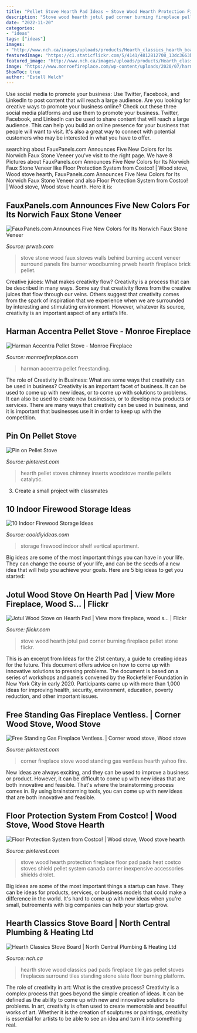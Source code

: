 ```yaml
---
title: "Pellet Stove Hearth Pad Ideas ~ Stove Wood Hearth Protection Fireplace Floor Pad Pads Heat Costco Stoves Shield Pellet System Canada Corner Inexpensive Accessories Shields Drolet"
description: "Stove wood hearth jotul pad corner burning fireplace pellet stone flickr"
date: "2022-11-20"
categories:
- "ideas"
tags: ["ideas"]
images:
- "http://www.nch.ca/images/uploads/products/Hearth_classics_hearth_board.jpg"
featuredImage: "https://c1.staticflickr.com/5/4141/4812812708_13dc3663b8_b.jpg"
featured_image: "http://www.nch.ca/images/uploads/products/Hearth_classics_hearth_board.jpg"
image: "https://www.monroefireplace.com/wp-content/uploads/2020/07/harman-accentra-pellet3-700x700.jpg"
ShowToc: true
author: "Estell Welch"
---
```



Use social media to promote your business: Use Twitter, Facebook, and LinkedIn to post content that will reach a large audience.
Are you looking for creative ways to promote your business online? Check out these three social media platforms and use them to promote your business. Twitter, Facebook, and LinkedIn can be used to share content that will reach a large audience. This can help you build an online presence for your business that people will want to visit. It's also a great way to connect with potential customers who may be interested in what you have to offer.

	

		
searching about FauxPanels.com Announces Five New Colors for Its Norwich Faux Stone Veneer you've visit to the right page. We have 8 Pictures about FauxPanels.com Announces Five New Colors for Its Norwich Faux Stone Veneer like Floor Protection System from Costco! | Wood stove, Wood stove hearth, FauxPanels.com Announces Five New Colors for Its Norwich Faux Stone Veneer and also Floor Protection System from Costco! | Wood stove, Wood stove hearth. Here it is:
		
    
## FauxPanels.com Announces Five New Colors For Its Norwich Faux Stone Veneer

<img loading=lazy src="https://ww1.prweb.com/prfiles/2013/08/27/11059930/StackedStone-BirchWood.jpg" onerror="this.onerror=null;this.src='https://tse1.mm.bing.net/th?id=OIP.t4wZ3bqrnnHXTqpWxmgVDQAAAA&amp;pid=15.1';" alt="FauxPanels.com Announces Five New Colors for Its Norwich Faux Stone Veneer">

_Source: prweb.com_

>stove stone wood faux stoves walls behind burning accent veneer surround panels fire burner woodburning prweb hearth fireplace brick pellet. 

	

Creative juices: What makes creativity flow?
Creativity is a process that can be described in many ways. Some say that creativity flows from the creative juices that flow through our veins. Others suggest that creativity comes from the spark of inspiration that we experience when we are surrounded by interesting and stimulating environment. However, whatever its source, creativity is an important aspect of any artist’s life.

    
## Harman Accentra Pellet Stove - Monroe Fireplace

<img loading=lazy src="https://www.monroefireplace.com/wp-content/uploads/2020/07/harman-accentra-pellet3-700x700.jpg" onerror="this.onerror=null;this.src='https://tse2.mm.bing.net/th?id=OIP.KaL9md5Frj81nyDrjkJTYAHaHa&amp;pid=15.1';" alt="Harman Accentra Pellet Stove - Monroe Fireplace">

_Source: monroefireplace.com_

>harman accentra pellet freestanding. 

	

The role of Creativity in Business: What are some ways that creativity can be used in business?
Creativity is an important facet of business. It can be used to come up with new ideas, or to come up with solutions to problems. It can also be used to create new businesses, or to develop new products or services. There are many ways that creativity can be used in business, and it is important that businesses use it in order to keep up with the competition.

    
## Pin On Pellet Stove

<img loading=lazy src="https://i.pinimg.com/736x/5a/88/6e/5a886ecae2bda35c433a2af9299dfa68.jpg" onerror="this.onerror=null;this.src='https://tse3.mm.bing.net/th?id=OIP.371d3ZTNe9cL_8ZPRHNQfQAAAA&amp;pid=15.1';" alt="Pin on Pellet Stove">

_Source: pinterest.com_

>hearth pellet stoves chimney inserts woodstove mantle pellets catalytic. 

	

3. Create a small project with classmates

    
## 10 Indoor Firewood Storage Ideas

<img loading=lazy src="http://cooldiyideas.com/wp-content/uploads/2015/06/Vertical-Shelf.jpg" onerror="this.onerror=null;this.src='https://tse3.mm.bing.net/th?id=OIP.MMOr3RbJJpR2YIXDXqbNagHaJr&amp;pid=15.1';" alt="10 Indoor Firewood Storage Ideas">

_Source: cooldiyideas.com_

>storage firewood indoor shelf vertical apartment. 

	

Big ideas are some of the most important things you can have in your life. They can change the course of your life, and can be the seeds of a new idea that will help you achieve your goals. Here are 5 big ideas to get you started: 

    
## Jotul Wood Stove On Hearth Pad | View More Fireplace, Wood S… | Flickr

<img loading=lazy src="https://c1.staticflickr.com/5/4141/4812812708_13dc3663b8_b.jpg" onerror="this.onerror=null;this.src='https://tse3.mm.bing.net/th?id=OIP.ePCsCwL2_L6hb2usWDNFsQHaFj&amp;pid=15.1';" alt="Jotul Wood Stove on Hearth Pad | View more fireplace, wood s… | Flickr">

_Source: flickr.com_

>stove wood hearth jotul pad corner burning fireplace pellet stone flickr. 

	

This is an excerpt from Ideas for the 21st century, a guide to creating ideas for the future. This document offers advice on how to come up with innovative solutions to pressing problems. The document is based on a series of workshops and panels convened by the Rockefeller Foundation in New York City in early 2020. Participants came up with more than 1,000 ideas for improving health, security, environment, education, poverty reduction, and other important issues.

    
## Free Standing Gas Fireplace Ventless. | Corner Wood Stove, Wood Stove

<img loading=lazy src="https://i.pinimg.com/736x/95/48/98/954898a52455b54d61d1e396bfb4a50e.jpg" onerror="this.onerror=null;this.src='https://tse4.mm.bing.net/th?id=OIP.mJYrIMeuqFQK_ISm-TChNwAAAA&amp;pid=15.1';" alt="Free Standing Gas Fireplace Ventless. | Corner wood stove, Wood stove">

_Source: pinterest.com_

>corner fireplace stove wood standing gas ventless hearth yahoo fire. 

	

New ideas are always exciting, and they can be used to improve a business or product. However, it can be difficult to come up with new ideas that are both innovative and feasible. That's where the brainstorming process comes in. By using brainstorming tools, you can come up with new ideas that are both innovative and feasible.

    
## Floor Protection System From Costco! | Wood Stove, Wood Stove Hearth

<img loading=lazy src="https://i.pinimg.com/736x/28/93/dc/2893dcfbfda86c8765c4e68d09c77555.jpg" onerror="this.onerror=null;this.src='https://tse1.mm.bing.net/th?id=OIP._b4PbE5_fJI-uuSiVeNRCAHaHa&amp;pid=15.1';" alt="Floor Protection System from Costco! | Wood stove, Wood stove hearth">

_Source: pinterest.com_

>stove wood hearth protection fireplace floor pad pads heat costco stoves shield pellet system canada corner inexpensive accessories shields drolet. 

	

Big ideas are some of the most important things a startup can have. They can be ideas for products, services, or business models that could make a difference in the world. It's hard to come up with new ideas when you're small, butreements with big companies can help your startup grow.

    
## Hearth Classics Stove Board | North Central Plumbing &amp; Heating Ltd

<img loading=lazy src="http://www.nch.ca/images/uploads/products/Hearth_classics_hearth_board.jpg" onerror="this.onerror=null;this.src='https://tse3.mm.bing.net/th?id=OIP.LyWUzkAQsaTCsYY4Trw0NQHaIt&amp;pid=15.1';" alt="Hearth Classics Stove Board | North Central Plumbing &amp; Heating Ltd">

_Source: nch.ca_

>hearth stove wood classics pad pads fireplace tile gas pellet stoves fireplaces surround tiles standing stone slate floor burning platform. 

	

The role of creativity in art: What is the creative process?
Creativity is a complex process that goes beyond the simple creation of ideas. It can be defined as the ability to come up with new and innovative solutions to problems. In art, creativity is often used to create memorable and beautiful works of art. Whether it is the creation of sculptures or paintings, creativity is essential for artists to be able to see an idea and turn it into something real.

